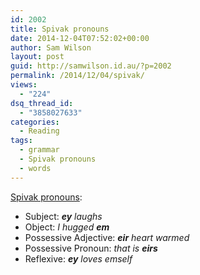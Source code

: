 ```yaml
---
id: 2002
title: Spivak pronouns
date: 2014-12-04T07:52:02+00:00
author: Sam Wilson
layout: post
guid: http://samwilson.id.au/?p=2002
permalink: /2014/12/04/spivak/
views:
  - "224"
dsq_thread_id:
  - "3858027633"
categories:
  - Reading
tags:
  - grammar
  - Spivak pronouns
  - words
---
```

[Spivak pronouns](http://en.wikipedia.org/wiki/Spivak_pronoun "Read all about em on Wikipedia"):

  * Subject: _**ey** laughs_
  * Object: _I hugged **em**_
  * Possessive Adjective: _**eir** heart warmed_
  * Possessive Pronoun: _that is **eirs**_
  * Reflexive: _**ey** loves emself_
